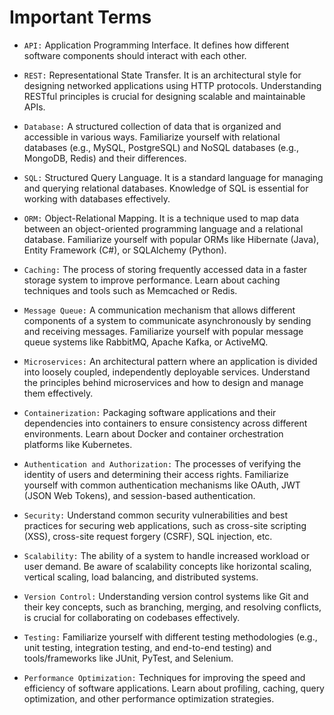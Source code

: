 # Important Terms

- `API:` Application Programming Interface. It defines how different software components should interact with each other.

- `REST:` Representational State Transfer. It is an architectural style for designing networked applications using HTTP protocols. Understanding RESTful principles is crucial for designing scalable and maintainable APIs.

- `Database:` A structured collection of data that is organized and accessible in various ways. Familiarize yourself with relational databases (e.g., MySQL, PostgreSQL) and NoSQL databases (e.g., MongoDB, Redis) and their differences.

- `SQL:` Structured Query Language. It is a standard language for managing and querying relational databases. Knowledge of SQL is essential for working with databases effectively.

- `ORM:` Object-Relational Mapping. It is a technique used to map data between an object-oriented programming language and a relational database. Familiarize yourself with popular ORMs like Hibernate (Java), Entity Framework (C#), or SQLAlchemy (Python).

- `Caching:` The process of storing frequently accessed data in a faster storage system to improve performance. Learn about caching techniques and tools such as Memcached or Redis.

- `Message Queue:` A communication mechanism that allows different components of a system to communicate asynchronously by sending and receiving messages. Familiarize yourself with popular message queue systems like RabbitMQ, Apache Kafka, or ActiveMQ.

- `Microservices:` An architectural pattern where an application is divided into loosely coupled, independently deployable services. Understand the principles behind microservices and how to design and manage them effectively.

- `Containerization:` Packaging software applications and their dependencies into containers to ensure consistency across different environments. Learn about Docker and container orchestration platforms like Kubernetes.

- `Authentication and Authorization:` The processes of verifying the identity of users and determining their access rights. Familiarize yourself with common authentication mechanisms like OAuth, JWT (JSON Web Tokens), and session-based authentication.

- `Security:` Understand common security vulnerabilities and best practices for securing web applications, such as cross-site scripting (XSS), cross-site request forgery (CSRF), SQL injection, etc.

- `Scalability:` The ability of a system to handle increased workload or user demand. Be aware of scalability concepts like horizontal scaling, vertical scaling, load balancing, and distributed systems.

- `Version Control:` Understanding version control systems like Git and their key concepts, such as branching, merging, and resolving conflicts, is crucial for collaborating on codebases effectively.

- `Testing:` Familiarize yourself with different testing methodologies (e.g., unit testing, integration testing, and end-to-end testing) and tools/frameworks like JUnit, PyTest, and Selenium.

- `Performance Optimization:` Techniques for improving the speed and efficiency of software applications. Learn about profiling, caching, query optimization, and other performance optimization strategies.

